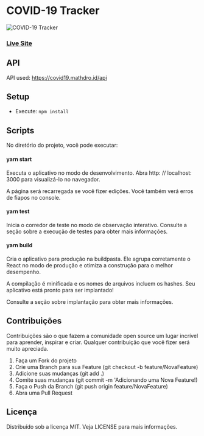 # COVID-19 Tracker
![COVID-19 Tracker](https://i.ibb.co/dfKR47K/Fire-Shot-Capture-001-COVID-19-Tracker-coroviro-19-netlify-app.png)

### [Live Site](https://coroviro-19.netlify.app/)

## API
API used: https://covid19.mathdro.id/api

## Setup
- Execute: ```npm install```

## Scripts

No diretório do projeto, você pode executar:

#### yarn start
Executa o aplicativo no modo de desenvolvimento.
Abra http: // localhost: 3000 para visualizá-lo no navegador.

A página será recarregada se você fizer edições.
Você também verá erros de fiapos no console.

#### yarn test
Inicia o corredor de teste no modo de observação interativo.
Consulte a seção sobre a execução de testes para obter mais informações.

#### yarn build
Cria o aplicativo para produção na buildpasta.
Ele agrupa corretamente o React no modo de produção e otimiza a construção para o melhor desempenho.

A compilação é minificada e os nomes de arquivos incluem os hashes.
Seu aplicativo está pronto para ser implantado!

Consulte a seção sobre implantação para obter mais informações.

## Contribuições

Contribuições são o que fazem a comunidade open source um lugar incrível para aprender, inspirar e criar. Qualquer contribuição que você fizer será muito apreciada.

1. Faça um Fork do projeto
2. Crie uma Branch para sua Feature (git checkout -b feature/NovaFeature)
3. Adicione suas mudanças (git add .)
4. Comite suas mudanças (git commit -m 'Adicionando uma Nova Feature!)
5. Faça o Push da Branch (git push origin feature/NovaFeature)
6. Abra uma Pull Request

## Licença
Distribuído sob a licença MIT. Veja LICENSE para mais informações.

